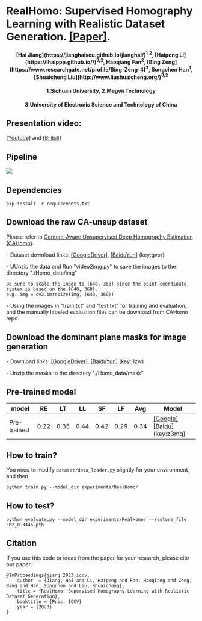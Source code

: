 # RealHomo: Supervised Homography Learning with Realistic Dataset Generation. [[Paper]]().
<h4 align="center">[Hai Jiang](https://jianghaiscu.github.io/jianghai/)<sup>1,2</sup>, [Haipeng Li](https://lhaippp.github.io//)<sup>3,2</sup>, Haoqiang Fan<sup>2</sup>, [Bing Zeng](https://www.researchgate.net/profile/Bing-Zeng-4)<sup>3</sup>, Songchen Han<sup>1</sup>, [Shuaicheng Liu](http://www.liushuaicheng.org/)<sup>3,2</sup></center>
<h4 align="center">1.Sichuan University, 2.Megvii Technology 
<h4 align="center">3.University of Electronic Science and Technology of China</center></center>

## Presentation video:  
[[Youtube]]() and [[Bilibili]]()
## Pipeline
![](https://github.com/JianghaiSCU/RealHomo/blob/main/Figs/Pipeline.jpg)
## Dependencies
```
pip install -r requirements.txt
````

## Download the raw CA-unsup dataset
Please refer to [Content-Aware Unsupervised Deep Homography Estimation (CAHomo)](https://github.com/JirongZhang/DeepHomography).

- Dataset download links: [[GoogleDriver]](https://drive.google.com/file/d/19d2ylBUPcMQBb_MNBBGl9rCAS7SU-oGm/view?usp=sharing), [[BaiduYun]](https://pan.baidu.com/s/1Dkmz4MEzMtBx-T7nG0ORqA) (key:gvor)

- UUnzip the data and Run "video2img.py" to save the images to the directory "./Homo_data/img"
```
Be sure to scale the image to (640, 360) since the point coordinate system is based on the (640, 360).
e.g. img = cv2.imresize(img, (640, 360))
```
- Using the images in "train.txt" and "test.txt" for training and evaluation, and the manually labeled evaluation files can be download from CAHomo repo.

## Download the dominant plane masks for image generation
- Download links: [[GoogleDriver]](https://drive.google.com/file/d/1cPdh08C-7zYpBtfgnhc2qmKgHR0UO8o-/view?usp=sharing), [[BaiduYun]](https://pan.baidu.com/s/1mSAB8kIczj5AliqlurcOTg) (key:j1zw)

- Unzip the masks to the directory "./Homo_data/mask"

## Pre-trained model

| model    | RE | LT | LL | SF | LF | Avg | Model |
| --------- | ----------- | ------------ |------------ |------------ |------------ |------------ |------------ |
| Pre-trained | 0.22 | 0.35 | 0.44 | 0.42 | 0.29 | 0.34 |[[Google]](https://drive.google.com/file/d/1U_GmwFZBzV-mmFOj8BlWOwoxVD3lxaUq/view?usp=sharing) [[Baidu]](https://pan.baidu.com/s/1Hma1ypyb1kV0lrucs6Ny-g)(key:z3mq)
## How to train?
You need to modify ```dataset/data_loader.py``` slightly for your environment, and then
```
python train.py --model_dir experiments/RealHomo/ 
```
## How to test?
```
python evaluate.py --model_dir experiments/RealHomo/ --restore_file EM2_0.3445.pth
```
## Citation
If you use this code or ideas from the paper for your research, please cite our paper:
```
@InProceedings{jiang_2023_iccv,
    author  = {Jiang, Hai and Li, Haipeng and Fan, Haoqiang and Zeng, Bing and Han, Songchen and Liu, Shuaicheng},
    title = {RealHomo: Supervised Homography Learning with Realistic Dataset Generation},
    booktitle = {Proc. ICCV}
    year = {2023}
}
```
